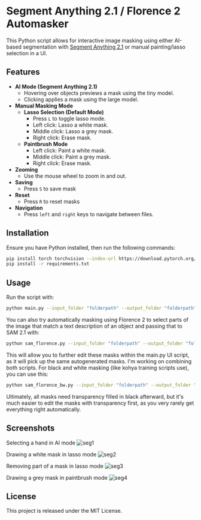 # Segment Anything 2.1 / Florence 2 Automasker

This Python script allows for interactive image masking using either AI-based segmentation with [Segment Anything 2.1](https://github.com/facebookresearch/segment-anything) or manual painting/lasso selection in a UI.

## Features

- **AI Mode (Segment Anything 2.1)**
  - Hovering over objects previews a mask using the tiny model.
  - Clicking applies a mask using the large model.
- **Manual Masking Mode**
  - **Lasso Selection (Default Mode)**
    - Press `L` to toggle lasso mode.
    - Left click: Lasso a white mask.
    - Middle click: Lasso a grey mask.
    - Right click: Erase mask.
  - **Paintbrush Mode**
    - Left click: Paint a white mask.
    - Middle click: Paint a grey mask.
    - Right click: Erase mask.
- **Zooming**
  - Use the mouse wheel to zoom in and out.
- **Saving**
  - Press `S` to save mask
- **Reset**
  - Press `R` to reset masks
- **Navigation**
  - Press `left` and `right` keys to navigate between files.

## Installation

Ensure you have Python installed, then run the following commands:

```sh
pip install torch torchvision --index-url https://download.pytorch.org/whl/cu126
pip install -r requirements.txt
```

## Usage

Run the script with:

```sh
python main.py --input_folder "folderpath" --output_folder "folderpath"
```
You can also try automatically masking using Florence 2 to select parts of the image that match a text description of an object and passing that to SAM 2.1 with:
```sh
python sam_florence.py --input_folder "folderpath" --output_folder "folderpath" --object "person"
```
This will allow you to further edit these masks within the main.py UI script, as it will pick up the same autogenerated masks. I'm working on combining both scripts.
For black and white masking (like kohya training scripts use), you can use this:
```sh
python sam_florence_bw.py --input_folder "folderpath" --output_folder "folderpath" --object "person"
```
Ultimately, all masks need transparency filled in black afterward, but it's much easier to edit the masks with transparency first, as you very rarely get everything right automatically.


## Screenshots
Selecting a hand in AI mode
![seg1](https://github.com/user-attachments/assets/38e606a9-6fe4-4fa7-bd25-834f47f48a18)

Drawing a white mask in lasso mode
![seg2](https://github.com/user-attachments/assets/9a629356-17cc-4809-88f9-ad48aa91061d)

Removing part of a mask in lasso mode
![seg3](https://github.com/user-attachments/assets/6693d9f0-e94c-47b9-8cad-b26e851b8f6c)

Drawing a grey mask in paintbrush mode
![seg4](https://github.com/user-attachments/assets/6b0ec7f5-a7fc-47d6-b536-0b8f2a789226)


## License

This project is released under the MIT License.
